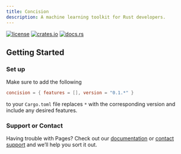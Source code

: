 ```yaml
---
title: Concision
description: A machine learning toolkit for Rust developers.
---
```


[![license](https://img.shields.io/crates/l/concision.svg)](https://choosealicense.com/licenses/apache-2.0/)
[![crates.io](https://img.shields.io/crates/v/concision.svg)](https://crates.io/crates/concision)
[![docs.rs](https://docs.rs/concision/badge.svg)](https://docs.rs/concision)

## Getting Started

### Set up

Make sure to add the following 

```toml
concision = { features = [], version = "0.1.*" }
```

to your `Cargo.toml` file replaces `*` with the corresponding version and include any desired features.


### Support or Contact

Having trouble with Pages? Check out our [documentation](https://docs.rs/concision) or [contact support](https://support.scsys.io) and we’ll help you sort it out.
